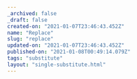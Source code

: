```yaml
---
_archived: false
_draft: false
created-on: "2021-01-07T23:46:43.452Z"
name: "Replace"
slug: "replace"
updated-on: "2021-01-07T23:46:43.452Z"
published-on: "2021-01-08T00:49:14.079Z"
tags: "substitute"
layout: "single-substitute.html"
---
```



